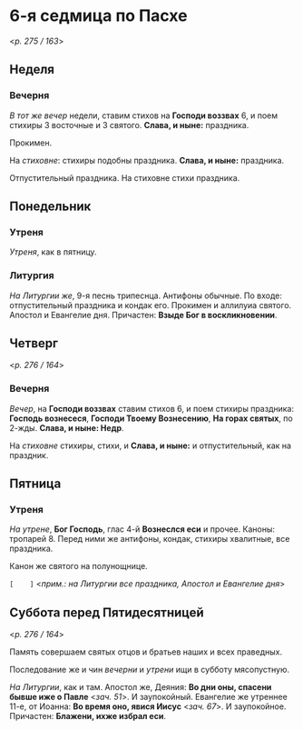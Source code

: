
# 6-я седмица по Пасхе

<*p. 275 / 163*>

## Неделя

### Вечерня

*В тот же вечер* недели, ставим стихов на **Господи воззвах** 6, и поем стихиры 3 восточные и 3 святого. 
**Слава, и ныне:** праздника. 

Прокимен. 

На *стиховне*: стихиры подобны праздника. **Слава, и ныне:** праздника. 

Отпустительный праздника. На стиховне стихи праздника. 

## Понедельник

### Утреня

*Утреня*, как в пятницу. 

### Литургия

*На Литургии же*, 9-я песнь трипеснца. Антифоны обычные. По входе: отпустительный праздника и кондак его. 
Прокимен и аллилуиа святого. 
Апостол и Евангелие дня. 
Причастен: **Взыде Бог в воскликновении**.

## Четверг

<*p. 276 / 164*>

### Вечерня

*Вечер*, на **Господи воззвах** ставим стихов 6, и поем стихиры праздника: **Господь вознесеся**, 
**Господи Твоему Вознесению**, **На горах святых**, по 2-жды. **Слава, и ныне: Недр**. 

На *стиховне* стихиры, стихи, и **Слава, и ныне:** и отпустительный, как на праздник. 

## Пятница

### Утреня

*На утрене*, **Бог Господь**, глас 4-й **Вознеслся еси** и прочее. Каноны: тропарей 8. Перед ними же 
антифоны, кондак, стихиры хвалитные, все праздника. 

Канон же святого на полунощнице. 

`[    ]` <*прим.: на Литургии все праздника, Апостол и Евангелие дня*> 

## Суббота перед Пятидесятницей

<*p. 276 / 164*>

Память совершаем святых отцов и братьев наших и всех праведных. 

Последование же и чин *вечерни* и *утрени* ищи в субботу мясопустную. 

*На Литургии*, как и там. 
Апостол же, Деяния: **Во дни оны, спасени бывше иже о Павле** <*зач. 51*>. И заупокойный. 
Евангелие же утреннее 11-е, от Иоанна: **Во время оно, явися Иисус** <*зач. 67*>. И заупокойное.
Причастен: **Блажени, ихже избрал еси**.
